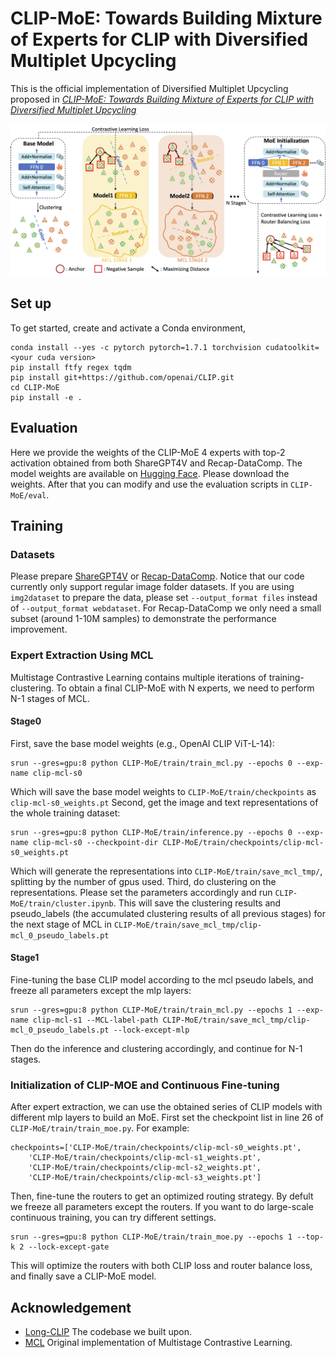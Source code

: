 # CLIP-MoE: Towards Building Mixture of Experts for CLIP with Diversified Multiplet Upcycling
This is the official implementation of Diversified Multiplet Upcycling proposed in [*CLIP-MoE: Towards Building Mixture of Experts for CLIP with Diversified Multiplet Upcycling*](https://arxiv.org/abs/2409.19291)

![Overview of Diversified Multiplet Upcycling](./images/method.png)

## Set up
To get started, create and activate a Conda environment, 
```
conda install --yes -c pytorch pytorch=1.7.1 torchvision cudatoolkit=<your cuda version>
pip install ftfy regex tqdm
pip install git+https://github.com/openai/CLIP.git
cd CLIP-MoE
pip install -e .
```


## Evaluation

Here we provide the weights of the CLIP-MoE 4 experts with top-2 activation obtained from both ShareGPT4V and Recap-DataComp. The model weights are available on [Hugging Face](https://huggingface.co/MajorDavidZhang/CLIP-MoE/tree/main). Please download the weights. After that you can modify and use the evaluation scripts in `CLIP-MoE/eval`.

## Training

### Datasets
Please prepare [ShareGPT4V](https://github.com/ShareGPT4Omni/ShareGPT4V) or [Recap-DataComp](https://github.com/UCSC-VLAA/Recap-DataComp-1B). Notice that our code currently only support regular image folder datasets. If you are using `img2dataset` to prepare the data, please set `--output_format files` instead of `--output_format webdataset`. For Recap-DataComp we only need a small subset (around 1-10M samples) to demonstrate the performance improvement.

### Expert Extraction Using MCL
Multistage Contrastive Learning contains multiple iterations of training-clustering. To obtain a final CLIP-MoE with N experts, we need to perform N-1 stages of MCL.
#### Stage0
First, save the base model weights (e.g., OpenAI CLIP ViT-L-14):
```
srun --gres=gpu:8 python CLIP-MoE/train/train_mcl.py --epochs 0 --exp-name clip-mcl-s0
```
Which will save the base model weights to `CLIP-MoE/train/checkpoints` as `clip-mcl-s0_weights.pt`
Second, get the image and text representations of the whole training dataset:
```
srun --gres=gpu:8 python CLIP-MoE/train/inference.py --epochs 0 --exp-name clip-mcl-s0 --checkpoint-dir CLIP-MoE/train/checkpoints/clip-mcl-s0_weights.pt
```
Which will generate the representations into `CLIP-MoE/train/save_mcl_tmp/`, splitting by the number of gpus used.
Third, do clustering on the representations. Please set the parameters accordingly and run `CLIP-MoE/train/cluster.ipynb`. This will save the clustering results and pseudo_labels (the accumulated clustering results of all previous stages) for the next stage of MCL in `CLIP-MoE/train/save_mcl_tmp/clip-mcl_0_pseudo_labels.pt`
#### Stage1
Fine-tuning the base CLIP model according to the mcl pseudo labels, and freeze all parameters except the mlp layers:
```
srun --gres=gpu:8 python CLIP-MoE/train/train_mcl.py --epochs 1 --exp-name clip-mcl-s1 --MCL-label-path CLIP-MoE/train/save_mcl_tmp/clip-mcl_0_pseudo_labels.pt --lock-except-mlp
```
Then do the inference and clustering accordingly, and continue for N-1 stages.

### Initialization of CLIP-MOE and Continuous Fine-tuning
After expert extraction, we can use the obtained series of CLIP models with different mlp layers to build an MoE. First set the checkpoint list in line 26 of `CLIP-MoE/train/train_moe.py`. For example:
```
checkpoints=['CLIP-MoE/train/checkpoints/clip-mcl-s0_weights.pt',
    'CLIP-MoE/train/checkpoints/clip-mcl-s1_weights.pt',
    'CLIP-MoE/train/checkpoints/clip-mcl-s2_weights.pt',
    'CLIP-MoE/train/checkpoints/clip-mcl-s3_weights.pt']
```
Then, fine-tune the routers to get an optimized routing strategy. By defult we freeze all parameters except the routers. If you want to do large-scale continuous training, you can try different settings.
```
srun --gres=gpu:8 python CLIP-MoE/train/train_moe.py --epochs 1 --top-k 2 --lock-except-gate
```
This will optimize the routers with both CLIP loss and router balance loss, and finally save a CLIP-MoE model.


## Acknowledgement
- [Long-CLIP](https://github.com/beichenzbc/Long-CLIP) The codebase we built upon.
- [MCL](https://github.com/MajorDavidZhang/MCL) Original implementation of Multistage Contrastive Learning.

